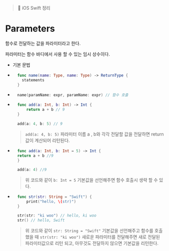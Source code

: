 > 📝 iOS Swift 정리
  
# Parameters

함수로 전달하는 값을 파라미터라고 한다.

파라미터는 함수 바디에서 사용 할 수 있는 임시 상수이다.

- 기본 문법

- ```swift 
    func name(name: Type, name: Type) -> ReturnType {
      statements
    }
    ```

- ```swift 
    name(paramName: expr, paramName: expr) // 함수 호출 
    ```    
    
- ```swift 
    func add(a: Int, b: Int) -> Int {
        return a + b // 9
    }
    
    add(a: 4, b: 5) // 9
    ```
    > `add(a: 4, b: 5)` 파라미터 이름 a , b와 각각 전달할 값을 전달하면 return값이 계산되어 리턴된다.
    
- ```swift 
    func add(a: Int, b: Int = 5) -> Int {
    return a + b //9
    }
    
    add(a: 4) //9
    ```
    > 위 코드와 같이 `b: Int = 5` 기본값을 선언해주면 함수 호출시 생략 할 수 있다.
    
- ```swift
    func str(str: String = "Swift") {
        print("hello, \(str)")
    }

    str(str: "ki woo") // hello, ki woo
    str() // hello, Swift
    ```
    > 위 코드와 같이 `str: String = "Swift"` 기본값을 선언해주고 함수를 호출했을 때 `str(str: "ki woo")` 새로운 파라미터를 전달해주면 새로 전달된 파라미터값으로 리턴 되고, 아무것도 전달하지 않으면 기본값을 리턴한다.
